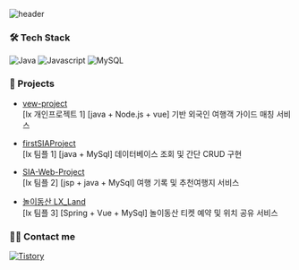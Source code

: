 ![header](https://capsule-render.vercel.app/api?type=venom&color=auto&height=300&section=header&text=GitHub%20Playground&fontSize=60text=capsule%20render)

### 🛠️ Tech Stack  
![Java](https://img.shields.io/badge/Java-007396?style=for-the-badge&logo=Java&logoColor=white) ![Javascript](https://img.shields.io/badge/Javascript-F7DF1E?style=for-the-badge&logo=Javascript&logoColor=white) ![MySQL](https://img.shields.io/badge/MySQL-4479A1?style=for-the-badge&logo=MySQL&logoColor=white)  

### 📂 Projects  
- [vew-project](https://github.com/kimminchae1/vew-project)  
  [lx 개인프로젝트 1] [java + Node.js + vue] 기반 외국인 여행객 가이드 매칭 서비스

- [firstSIAProject](https://github.com/hellokiyo/firstSIAProject)  
  [lx 팀플 1] [java + MySql] 데이터베이스 조회 및 간단 CRUD 구현

- [SIA-Web-Project](https://github.com/junha13/SIA-Web-Project)  
  [lx 팀플 2] [jsp + java + MySql] 여행 기록 및 추천여행지 서비스

- [놀이동산 LX_Land](https://github.com/Joodori/3rd-team-project)  
  [lx 팀플 3] [Spring + Vue + MySql] 놀이동산 티켓 예약 및 위치 공유 서비스



### 🧑‍💻 Contact me  
[![Tistory](https://img.shields.io/badge/Tistory-000000?style=for-the-badge&logo=Tistory&logoColor=white)](https://minjava.tistory.com/)

